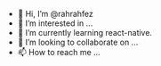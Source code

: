 - 👋 Hi, I’m @rahrahfez
- 👀 I’m interested in ...
- 🌱 I’m currently learning react-native.
- 💞️ I’m looking to collaborate on ...
- 📫 How to reach me ...

<!---
rahrahfez/rahrahfez is a ✨ special ✨ repository because its `README.md` (this file) appears on your GitHub profile.
You can click the Preview link to take a look at your changes.
--->
